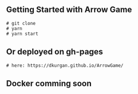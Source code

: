 ## Getting Started with Arrow Game 
    # git clone 
    # yarn 
    # yarn start 
## Or deployed on gh-pages 
    # here: https://dkurgan.github.io/ArrowGame/ 
## Docker comming soon